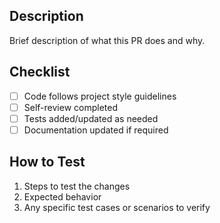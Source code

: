 ## Description

Brief description of what this PR does and why.

## Checklist

- [ ] Code follows project style guidelines
- [ ] Self-review completed
- [ ] Tests added/updated as needed
- [ ] Documentation updated if required

## How to Test

1. Steps to test the changes
2. Expected behavior
3. Any specific test cases or scenarios to verify